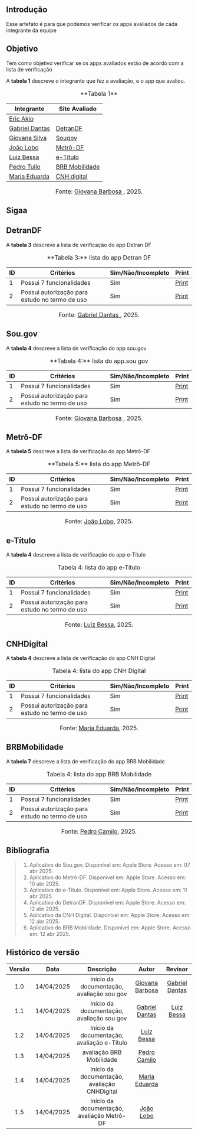 ## Introdução

Esse artefato é para que podemos verificar os apps avaliados de cada integrante da equipe

## Objetivo

Tem como objetivo verificar se os apps avaliados estão de acordo com a lista de verificação

A **tabela 1** descreve o integrante que fez a avaliação, e o app que avaliou.

<center>
    <font size="3"><p style="text-align: center">**Tabela 1**</p></font>

| Integrante                                     | Site Avaliado         |
| ---------------------------------------------- | --------------------- |
| [Eric Akio](https://github.com/eric-kingu)     ||
| [Gabriel Dantas](https://github.com/gbevi)     |      [DetranDF](#DetranDF)   |
| [Giovana Silva](https://github.com/gio221)     | [Sougov](#sougov)  |
| [João Lobo](https://github.com/joaolobo10)     | [Metrô-DF](#Metrô-DF) |
| [Luiz Bessa](https://github.com/lfelipebessa)  | [e-Título](#e-Título)|
| [Pedro Tulio](https://github.com/PedrooCamilo) | [BRB Mobilidade](#BRBMobilidade) |
| [Maria Eduarda](https://github.com/maaduh)     | [CNH digital](#CNHDigital)  |

<font size="3"><p style="text-align: center">Fonte: [Giovana Barbosa ](https://github.com/gio221), 2025.</p></font>

</center>

## Sigaa

## DetranDF

A **tabela 3** descreve a lista de verificação do app Detran DF

<center>
    <font size="3"><p style="text-align: center">**Tabela 3:** lista do app Detran DF</p></font>

| ID  | Critérios                                      | Sim/Não/Incompleto | Print                                                                                            |
| --- | ---------------------------------------------- | ------------------ | ------------------------------------------------------------------------------------------------ |
| 1   | Possui 7 funcionalidades                       | Sim                | [Print](https://aprender3.unb.br/pluginfile.php/3095981/mod_resource/content/57/FGA0303-T03.pdf) |
| 2   | Possui autorização para estudo no termo de uso | Sim                | [Print](https://aprender3.unb.br/pluginfile.php/3095981/mod_resource/content/57/FGA0303-T03.pdf) |

<font size="3"><p style="text-align: center">Fonte: [Gabriel Dantas ](https://github.com/gbevi), 2025.</p></font>

</center>

## Sou.gov

A **tabela 4** descreve a lista de verificação do app sou.gov

<center>
    <font size="3"><p style="text-align: center">**Tabela 4:** lista do app.sou gov</p></font>

| ID  | Critérios                                      | Sim/Não/Incompleto | Print                                                                                            |
| --- | ---------------------------------------------- | ------------------ | ------------------------------------------------------------------------------------------------ |
| 1   | Possui 7 funcionalidades                       | Sim                | [Print](https://aprender3.unb.br/pluginfile.php/3095981/mod_resource/content/57/FGA0303-T03.pdf) |
| 2   | Possui autorização para estudo no termo de uso | Sim                | [Print](https://aprender3.unb.br/pluginfile.php/3095981/mod_resource/content/57/FGA0303-T03.pdf) |

<font size="3"><p style="text-align: center">Fonte: [Giovana Barbosa ](https://github.com/gio221), 2025.</p></font>

</center>

## Metrô-DF

A **tabela 5** descreve a lista de verificação do app Metrô-DF

<center>
    <font size="3"><p style="text-align: center">**Tabela 5:** lista do app Metrô-DF</p></font>

| ID  | Critérios                                      | Sim/Não/Incompleto | Print                                                                                            |
| --- | ---------------------------------------------- | ------------------ | ------------------------------------------------------------------------------------------------ |
| 1   | Possui 7 funcionalidades                       | Sim                | [Print](https://aprender3.unb.br/pluginfile.php/3095981/mod_resource/content/57/FGA0303-T03.pdf) |
| 2   | Possui autorização para estudo no termo de uso | Sim                | [Print](https://aprender3.unb.br/pluginfile.php/3095981/mod_resource/content/57/FGA0303-T03.pdf) |

<font size="3"><p style="text-align: center">Fonte: [João Lobo](https://github.com/joaolobo10), 2025.</p></font>

</center>

## e-Título

A **tabela 4** descreve a lista de verificação do app e-Título

<center>
    <font size="3"><p style="text-align: center">Tabela 4: lista do app e-Título</p></font>

|ID| Critérios                             | Sim/Não/Incompleto        | Print
| ---------------------------------------------- | --------------------- |--------------------- |--------------------- |
|1| Possui 7 funcionalidades|Sim|[Print](https://aprender3.unb.br/pluginfile.php/3095981/mod_resource/content/57/FGA0303-T03.pdf)|
|2| Possui autorização para estudo no termo de uso|Sim|[Print](https://aprender3.unb.br/pluginfile.php/3095981/mod_resource/content/57/FGA0303-T03.pdf)|

<font size="3"><p style="text-align: center">Fonte: [Luiz Bessa](https://github.com/lfelipebessa), 2025.</p></font>

</center>

## CNHDigital
A **tabela 4** descreve a lista de verificação do app CNH Digital

<center>
    <font size="3"><p style="text-align: center">Tabela 4: lista do app CNH Digital</p></font>

|ID| Critérios                             | Sim/Não/Incompleto        | Print
| ---------------------------------------------- | --------------------- |--------------------- |--------------------- |
|1| Possui 7 funcionalidades|Sim|[Print](https://aprender3.unb.br/pluginfile.php/3095981/mod_resource/content/57/FGA0303-T03.pdf)|
|2| Possui autorização para estudo no termo de uso|Sim|[Print](https://aprender3.unb.br/pluginfile.php/3095981/mod_resource/content/57/FGA0303-T03.pdf)|

<font size="3"><p style="text-align: center">Fonte: [Maria Eduarda](https://github.com/maaduh), 2025.</p></font>
</center>

## BRBMobilidade
A **tabela 7** descreve a lista de verificação do app BRB Mobilidade

<center>
    <font size="3"><p style="text-align: center">Tabela 4: lista do app BRB Mobilidade</p></font>

|ID| Critérios                             | Sim/Não/Incompleto        | Print
| ---------------------------------------------- | --------------------- |--------------------- |--------------------- |
|1| Possui 7 funcionalidades|Sim|[Print](https://aprender3.unb.br/pluginfile.php/3095981/mod_resource/content/57/FGA0303-T03.pdf)|
|2| Possui autorização para estudo no termo de uso|Sim|[Print](https://aprender3.unb.br/pluginfile.php/3095981/mod_resource/content/57/FGA0303-T03.pdf)|

<font size="3"><p style="text-align: center">Fonte: [Pedro Camilo](https://github.com/PedrooCamilo), 2025.</p></font>

</center>

## Bibliografia

> 1. Aplicativo do Sou.gov. Disponível em: Apple Store. Acesso em: 07 abr 2025.
> 2. Aplicativo do Metrô-DF. Disponível em: Apple Store. Acesso em: 10 abr 2025.
> 3. Aplicativo do e-Título. Disponível em: Apple Store. Acesso em: 11 abr 2025.
> 4. Aplicativo do DetranDF. Disponível em: Apple Store. Acesso em: 12 abr 2025.
> 5. Aplicativo da CNH Digital. Disponível em: Apple Store. Acesso em: 12 abr 2025.
> 6. Aplicativo do BRB Mobilidade. Disponível em: Apple Store. Acesso em: 12 abr 2025.

## Histórico de versão

| Versão |    Data    |       Descrição        |                     Autor                      |                  Revisor                   |
| :----: | :--------: | :--------------------: | :--------------------------------------------: | :----------------------------------------: |
|  1.0   | 14/04/2025 | Início da documentação, avaliação sou gov | [Giovana Barbosa ](https://github.com/gio221)  |  [Gabriel Dantas](https://github.com/gbevi)|
|  1.1   | 14/04/2025 | Início da documentação, avaliação sou gov | [Gabriel Dantas](https://github.com/gbevi)  |  [Luiz Bessa](https://github.com/lfelipebessa)   |
|  1.2   | 14/04/2025 | Início da documentação, avaliação e-Título| [Luiz Bessa](https://github.com/lfelipebessa)  |  |
|  1.3   | 14/04/2025 | avaliação BRB Mobilidade| [Pedro Camilo](https://github.com/PedrooCamilo)  |  |
|  1.4   | 14/04/2025 | Início da documentação, avaliação CNHDigital| [Maria Eduarda](https://github.com/maaduh)  |  |
|  1.5   | 14/04/2025 | Início da documentação, avaliação Metrô-DF |  [João Lobo](https://github.com/joaolobo10)   |                                            |